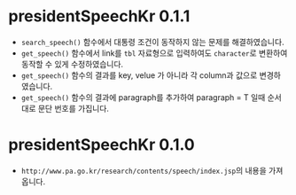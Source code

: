 # presidentSpeechKr 0.1.1

* `search_speech()` 함수에서 대통령 조건이 동작하지 않는 문제를 해결하였습니다.
* `get_speech()` 함수에서 link를 `tbl` 자료형으로 입력하여도 `character`로 변환하여 동작할 수 있게 수정하였습니다.
* `get_speech()` 함수의 결과를 key, velue 가 아니라 각 column과 값으로 변경하였습니다.
* `get_speech()` 함수의 결과에 paragraph를 추가하여 paragraph = T 일때 순서대로 문단 번호를 가집니다.

# presidentSpeechKr 0.1.0

* `http://www.pa.go.kr/research/contents/speech/index.jsp`의 내용을 가져옵니다.

